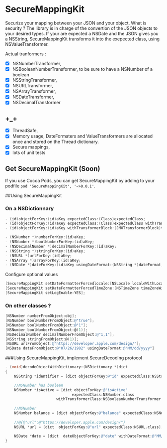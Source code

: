 SecureMappingKit 
==============================
Securize your mapping between your JSON and your object.
What is security ? The library is in charge of the convertion of the JSON objects to your desired types. 
If your are expected a NSDate and the JSON gives you a NSString, SecureMappingKit transforms it into the exepected class, using NSValueTransformer.

Actual tranformers : 
- [x] NSNumberTransformer,
- [x] NSBooleanNumberTransformer, to be sure to have a NSNumber of a boolean 
- [x] NSStringTransformer,
- [x] NSURLTransformer,
- [x] NSArrayTransformer,
- [x] NSDateTransformer,
- [x] NSDecimalTransformer

## +_+ 
- [x] ThreadSafe,
- [x] Memory usage, DateFormaters and ValueTransformers are allocated once and stored on the Thread dictionary.
- [x] Secure mappings,
- [x] lots of unit tests

## Get SecureMappingKit (Soon)

If you use Cocoa Pods, you can get SecureMappingKit by adding to your podfile `pod 'SecureMappingKit', '~>0.0.1'`. 

##Using SecureMappingKit
### On a NSDictionnary

```objective-c
- (id)objectForKey:(id)aKey expectedClass:(Class)expectedClass;
- (id)objectForKey:(id)aKey expectedClass:(Class)expectedClass withTransformerClass:(Class)transformerClass;
- (id)objectForKey:(id)aKey withTransformerBlock:(JMOTransformerBlock)transformerBlock;

- (NSNumber *)numberForKey:(id)aKey;
- (NSNumber *)boolNumberForKey:(id)aKey;
- (NSDecimalNumber *)decimalNumberForKey:(id)aKey;
- (NSString *)stringForKey:(id)aKey;
- (NSURL *)urlForKey:(id)aKey;
- (NSArray *)arrayForKey:(id)aKey;
- (NSDate *)dateForKey:(id)aKey usingDateFormat:(NSString *)dateFormat;
```

Configure optional values
```objective-c
[SecureMappingKit setDateFormatterForcedlocale:[NSLocale localeWithLocaleIdentifier:@"fr_FR"]];
[SecureMappingKit setDateFormatterForcedTimeZone:[NSTimeZone timeZoneWithAbbreviation:@"GMT"]];
[SecureMappingKit setLogEnable:YES];
```

### On other classes ?
```objective-c
[NSNumber numberFromObject:obj];
[NSNumber boolNumberFromObject:@"true"];
[NSNumber boolNumberFromObject:@"1"];
[NSNumber boolNumberFromObject:@(1)];
[NSDecimalNumber decimalNumberFromObject:@"1,1"];
[NSString stringFromObject:@(1)];
[NSURL urlFromObject:@"https://developer.apple.com/design/"];
[NSDate dateFromObject:@"07/26/1982" usingDateFormat:@"MM/dd/yyyy"]
```

###Using SecureMappingKit, implement SecureDecoding protocol

```objective-c
- (void)decodeObjectWithDictionary:(NSDictionary *)dict
{
    NSString *identifier = [dict objectForKey:@"id" expectedClass:NSString.class];

    //NSNumber has boolean
    NSNumber *isActive = [dict objectForKey:@"isActive" 
                              expectedClass:NSNumber.class 
                       withTransformerClass:NSBooleanNumberTransformer.class];
                            
    //NSNumber
    NSNumber balance = [dict objectForKey:@"balance" expectedClass:NSNumber.class];
    
    //@{@"url":@"https://developer.apple.com/design/"}
    NSURL *url = [dict  objectForKey:@"url" expectedClass:NSURL.class];
    
    NSDate *date = [dict  dateObjectForKey:@"date" withDateFormat:@"MM/dd/yyyy"];
}
```


